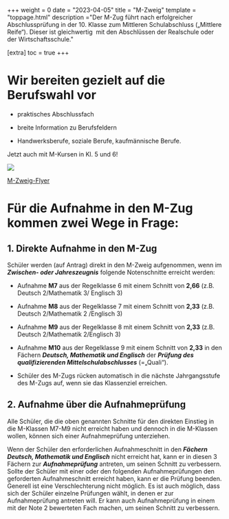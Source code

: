 +++
weight = 0
date = "2023-04-05"
title = "M-Zweig"
template = "toppage.html"
description ="Der M-Zug führt nach erfolgreicher Abschlussprüfung in der 10. Klasse zum Mittleren Schulabschluss („Mittlere Reife“). Dieser ist gleichwertig  mit den Abschlüssen der Realschule oder der Wirtschaftsschule."

[extra]
toc = true
+++

# Wir bereiten gezielt auf die Berufswahl vor

- praktisches Abschlussfach

- breite Information zu Berufsfeldern

- Handwerksberufe, soziale Berufe, kaufmännische Berufe.

  

Jetzt auch mit M-Kursen in Kl. 5 und 6!

![](../m-zweig-flyer.png)

[M-Zweig-Flyer](/downloads/mittelschule/M-Zweig%20Informationen.pdf)

  

# **Für die Aufnahme in den M-Zug kommen zwei Wege in Frage:**


## **1\. Direkte Aufnahme in den M-Zug**

Schüler werden (auf Antrag) direkt in den M-Zweig aufgenommen, wenn im _**Zwischen- oder Jahreszeugnis**_ folgende Notenschnitte erreicht werden:

  

- Aufnahme **M7** aus der Regelklasse 6 mit einem Schnitt von **2,66** (z.B. Deutsch 2/Mathematik 3/ Englisch 3)

- Aufnahme **M8** aus der Regelklasse 7 mit einem Schnitt von **2,33** (z.B. Deutsch 2/Mathematik 2 /Englisch 3)

- Aufnahme **M9** aus der Regelklasse 8 mit einem Schnitt von **2,33** (z.B. Deutsch 2/Mathematik 2/Englisch 3)

- Aufnahme **M10** aus der Regelklasse 9 mit einem Schnitt von **2,33** in den Fächern _**Deutsch, Mathematik und Englisch**_ der _**Prüfung des qualifizierenden Mittelschulabschlusses**_ (=„Quali“).

- Schüler des M-Zugs rücken automatisch in die nächste Jahrgangsstufe des M-Zugs auf, wenn sie das Klassenziel erreichen.

  

## **2\. Aufnahme über die Aufnahmeprüfung**

  

Alle Schüler, die die oben genannten Schnitte für den direkten Einstieg in die M-Klassen M7-M9 nicht erreicht haben und dennoch in die M-Klassen wollen, können sich einer Aufnahmeprüfung unterziehen.

Wenn der Schüler den erforderlichen Aufnahmeschnitt in den _**Fächern Deutsch, Mathematik und Englisch**_ nicht erreicht hat, kann er in diesen 3 Fächern zur _**Aufnahmeprüfung**_ antreten, um seinen Schnitt zu verbessern. Sollte der Schüler mit einer oder den folgenden Aufnahmeprüfungen den geforderten Aufnahmeschnitt erreicht haben, kann er die Prüfung beenden. Generell ist eine Verschlechterung nicht möglich. Es ist auch möglich, dass sich der Schüler einzelne Prüfungen wählt, in denen er zur Aufnahmeprüfung antreten will. Er kann auch Aufnahmeprüfung in einem mit der Note 2 bewerteten Fach machen, um seinen Schnitt zu verbessern.